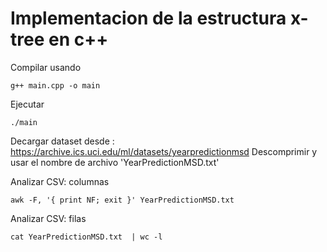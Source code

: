 # Implementacion de la estructura x-tree en c++
Compilar usando
```
g++ main.cpp -o main
```
Ejecutar 
```
./main
```
Decargar dataset desde : https://archive.ics.uci.edu/ml/datasets/yearpredictionmsd
Descomprimir y usar el nombre de archivo 'YearPredictionMSD.txt'

Analizar CSV: columnas
```
awk -F, '{ print NF; exit }' YearPredictionMSD.txt
```
Analizar CSV: filas
```
cat YearPredictionMSD.txt  | wc -l
```